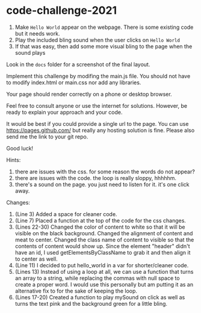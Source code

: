 # code-challenge-2021

1. Make `Hello World` appear on the webpage. There is some existing code but it needs work.
2. Play the included bling sound when the user clicks on `Hello World`
3. If that was easy, then add some more visual bling to the page when the sound plays

Look in the `docs` folder for a screenshot of the final layout.

Implement this challenge by modifing the main.js file. You should not have to modify index.html or main.css nor add any libraries.

Your page should render correctly on a phone or desktop browser.

Feel free to consult anyone or use the internet for solutions. However, be ready to explain your approach and your code.

It would be best if you could provide a single url to the page. You can use https://pages.github.com/ but really any hosting solution is fine. Please also send me the link to your git repo.

Good luck!

Hints:

1. there are issues with the css. for some reason the words do not appear?
2. there are issues with the code. the loop is really sloppy, hhhhhm.
3. there's a sound on the page. you just need to listen for it. it's one click away.

Changes:

1. (Line 3) Added a space for cleaner code.
2. (Line 7) Placed a function at the top of the code for the css changes.
3. (Lines 22-30) Changed the color of content to white so that it will be visible on the black background. Changed the alignment of content and meat to center. Changed the class name of content to visible so that the contents of content would show up. Since the element "header" didn't have an id, I used getElementsByClassName to grab it and then align it to center as well.
4. (Line 11) I decided to put hello_world in a var for shorter/cleaner code.
5. (Lines 13) Instead of using a loop at all, we can use a function that turns an array to a string, while replacing the commas with null space to create a proper word. I would use this personally but am putting it as an alternative fix to for the sake of keeping the loop.
6. (Lines 17-20) Created a function to play mySound on click as well as turns the text pink and the background green for a little bling.